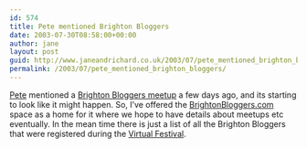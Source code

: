 ```yaml
---
id: 574
title: Pete mentioned Brighton Bloggers
date: 2003-07-30T08:58:00+00:00
author: jane
layout: post
guid: http://www.janeandrichard.co.uk/2003/07/pete_mentioned_brighton_bloggers
permalink: /2003/07/pete_mentioned_brighton_bloggers/
---
```

[Pete](http://www.petebarrwatson.com/pm/weblog.php) mentioned a [Brighton Bloggers meetup](http://www.petebarrwatson.com/pm/comments.php?id=P247_0_1_0_536) a few days ago, and its starting to look like it might happen. So, I&#8217;ve offered the [BrightonBloggers.com](http://www.brightonbloggers.com/) space as a home for it where we hope to have details about meetups etc eventually. In the mean time there is just a list of all the Brighton Bloggers that were registered during the [Virtual Festival](http://www.virtualfestival.org.uk/).